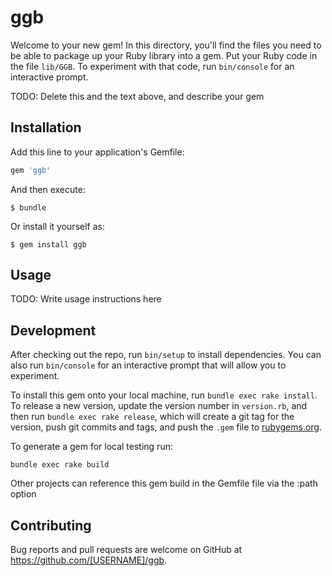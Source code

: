 # ggb

Welcome to your new gem! In this directory, you'll find the files you need to be able to package up your Ruby library into a gem. Put your Ruby code in the file `lib/GGB`. To experiment with that code, run `bin/console` for an interactive prompt.

TODO: Delete this and the text above, and describe your gem

## Installation

Add this line to your application's Gemfile:

```ruby
gem 'ggb'
```

And then execute:

    $ bundle

Or install it yourself as:

    $ gem install ggb

## Usage

TODO: Write usage instructions here

## Development

After checking out the repo, run `bin/setup` to install dependencies. You can also run `bin/console` for an interactive prompt that will allow you to experiment.

To install this gem onto your local machine, run `bundle exec rake install`. To release a new version, update the version number in `version.rb`, and then run `bundle exec rake release`, which will create a git tag for the version, push git commits and tags, and push the `.gem` file to [rubygems.org](https://rubygems.org).

To generate a gem for local testing run:

    bundle exec rake build
    
Other projects can reference this gem build in the Gemfile file via the :path option

## Contributing

Bug reports and pull requests are welcome on GitHub at https://github.com/[USERNAME]/ggb.

